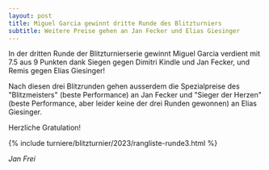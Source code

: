 ```yaml
---
layout: post
title: Miguel Garcia gewinnt dritte Runde des Blitzturniers
subtitle: Weitere Preise gehen an Jan Fecker und Elias Giesinger
---
```


In der dritten Runde der Blitzturnierserie gewinnt Miguel Garcia verdient mit 7.5 aus 9 Punkten dank Siegen gegen Dimitri Kindle und Jan Fecker, und Remis gegen Elias Giesinger!

Nach diesen drei Blitzrunden gehen ausserdem die Spezialpreise des "Blitzmeisters" (beste Performance) an Jan Fecker und "Sieger der Herzen" (beste Performance, aber leider keine der drei Runden gewonnen) an Elias Giesinger.

Herzliche Gratulation!

{% include turniere/blitzturnier/2023/rangliste-runde3.html %}

_Jan Frei_
